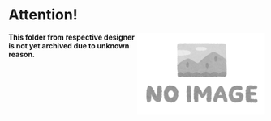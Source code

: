 <!-- markdownlint-disable MD026 MD033 MD041 -->

# Attention!

<img src="../../../assets/irasutoya-no_image_logo.png" width=250 align="right">

**This folder from respective designer is not yet archived due to unknown reason.**
